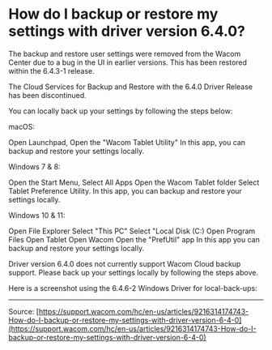 # How do I backup or restore my settings with driver version 6.4.0?

The backup and restore user settings were removed from the Wacom Center due to a bug in the UI in earlier versions. This has been restored within the 6.4.3-1 release.  

The Cloud Services for Backup and Restore with the 6.4.0 Driver Release has been discontinued.

You can locally back up your settings by following the steps below: 


macOS: 

Open Launchpad,
Open the "Wacom Tablet Utility"
In this app, you can backup and restore your settings locally.



Windows 7 & 8:

Open the Start Menu,
Select All Apps
Open the Wacom Tablet folder
Select Tablet Preference Utility.
In this app, you can backup and restore your settings locally.



Windows 10 & 11:

Open File Explorer
Select "This PC"
Select "Local Disk (C:)
Open Program Files
Open Tablet
Open Wacom
Open the "PrefUtil" app
In this app you can backup and restore your settings locally.



Driver version 6.4.0 does not currently support Wacom Cloud backup support. Please back up your settings locally by following the steps above.

Here is a screenshot using the 6.4.6-2 Windows Driver for local-back-ups:

---
Source: [https://support.wacom.com/hc/en-us/articles/9216314174743-How-do-I-backup-or-restore-my-settings-with-driver-version-6-4-0](https://support.wacom.com/hc/en-us/articles/9216314174743-How-do-I-backup-or-restore-my-settings-with-driver-version-6-4-0)
